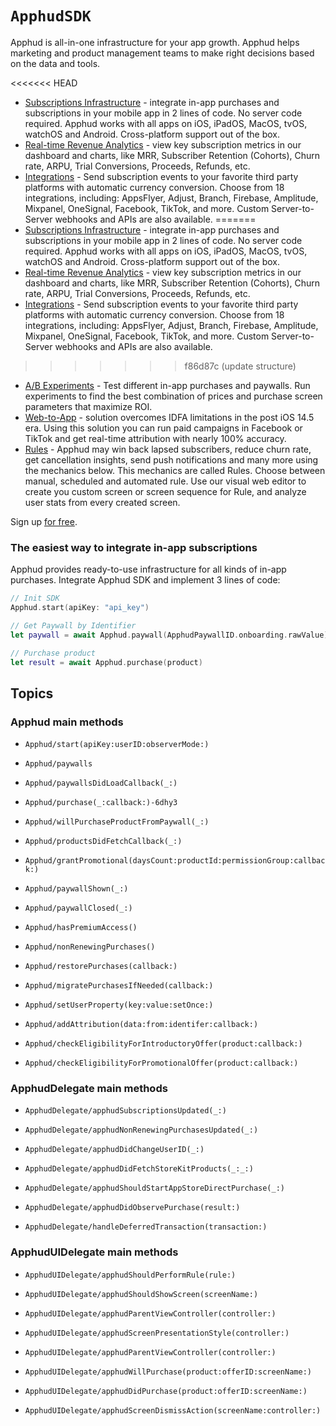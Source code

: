 # ``ApphudSDK``

Apphud is all-in-one infrastructure for your app growth. Apphud helps marketing and product management teams to make right decisions based on the data and tools. 

<<<<<<< HEAD
  * [Subscriptions Infrastructure](https://docs.apphud.com/docs/quickstart) - integrate in-app purchases and subscriptions in your mobile app in 2 lines of code. No server code required. Apphud works with all apps on iOS, iPadOS, MacOS, tvOS, watchOS and Android. Cross-platform support out of the box.
  * [Real-time Revenue Analytics](https://docs.apphud.com/docs/charts) - view key subscription metrics in our dashboard and charts, like MRR, Subscriber Retention (Cohorts), Churn rate, ARPU, Trial Conversions, Proceeds, Refunds, etc.
  * [Integrations](https://docs.apphud.com/docs/amplitude) - Send subscription events to your favorite third party platforms with automatic currency conversion. Choose from 18 integrations, including: AppsFlyer, Adjust, Branch, Firebase, Amplitude, Mixpanel, OneSignal, Facebook, TikTok, and more. Custom Server-to-Server webhooks and APIs are also available.
=======
  * [Subscriptions Infrastructure](https://docs.apphud.com/docs/ios) - integrate in-app purchases and subscriptions in your mobile app in 2 lines of code. No server code required. Apphud works with all apps on iOS, iPadOS, MacOS, tvOS, watchOS and Android. Cross-platform support out of the box.
  * [Real-time Revenue Analytics](https://docs.apphud.com/docs/dashboard) - view key subscription metrics in our dashboard and charts, like MRR, Subscriber Retention (Cohorts), Churn rate, ARPU, Trial Conversions, Proceeds, Refunds, etc.
  * [Integrations](https://docs.apphud.com/docs/appsflyer) - Send subscription events to your favorite third party platforms with automatic currency conversion. Choose from 18 integrations, including: AppsFlyer, Adjust, Branch, Firebase, Amplitude, Mixpanel, OneSignal, Facebook, TikTok, and more. Custom Server-to-Server webhooks and APIs are also available.
>>>>>>> f86d87c (update structure)
  * [A/B Experiments](https://docs.apphud.com/docs/experiments) - Test different in-app purchases and paywalls. Run experiments to find the best combination of prices and purchase screen parameters that maximize ROI.
  * [Web-to-App](https://docs.apphud.com/docs/web-to-app-solution) - solution overcomes IDFA limitations in the post iOS 14.5 era. Using this solution you can run paid campaigns in Facebook or TikTok and get real-time attribution with nearly 100% accuracy.
  * [Rules](https://docs.apphud.com/docs/rules) - Apphud may win back lapsed subscribers, reduce churn rate, get cancellation insights, send push notifications and many more using the mechanics below. This mechanics are called Rules. Choose between manual, scheduled and automated rule. Use our visual web editor to create you custom screen or screen sequence for Rule, and analyze user stats from every created screen.



Sign up [for free](https://apphud.com).

### The easiest way to integrate in-app subscriptions

Apphud provides ready-to-use infrastructure for all kinds of in-app purchases. Integrate Apphud SDK and implement 3 lines of code:

```swift
// Init SDK
Apphud.start(apiKey: "api_key")

// Get Paywall by Identifier
let paywall = await Apphud.paywall(ApphudPaywallID.onboarding.rawValue)

// Purchase product
let result = await Apphud.purchase(product)
```

## Topics

### Apphud main methods
- ``Apphud/start(apiKey:userID:observerMode:)``
- ``Apphud/paywalls``
- ``Apphud/paywallsDidLoadCallback(_:)``
- ``Apphud/purchase(_:callback:)-6dhy3``

- ``Apphud/willPurchaseProductFromPaywall(_:)``
- ``Apphud/productsDidFetchCallback(_:)``
- ``Apphud/grantPromotional(daysCount:productId:permissionGroup:callback:)``
- ``Apphud/paywallShown(_:)``
- ``Apphud/paywallClosed(_:)``

- ``Apphud/hasPremiumAccess()``
- ``Apphud/nonRenewingPurchases()``
- ``Apphud/restorePurchases(callback:)``
- ``Apphud/migratePurchasesIfNeeded(callback:)``

- ``Apphud/setUserProperty(key:value:setOnce:)``
- ``Apphud/addAttribution(data:from:identifer:callback:)``
- ``Apphud/checkEligibilityForIntroductoryOffer(product:callback:)``
- ``Apphud/checkEligibilityForPromotionalOffer(product:callback:)``

### ApphudDelegate main methods
- ``ApphudDelegate/apphudSubscriptionsUpdated(_:)``
- ``ApphudDelegate/apphudNonRenewingPurchasesUpdated(_:)``
- ``ApphudDelegate/apphudDidChangeUserID(_:)``

- ``ApphudDelegate/apphudDidFetchStoreKitProducts(_:_:)``
- ``ApphudDelegate/apphudShouldStartAppStoreDirectPurchase(_:)``
- ``ApphudDelegate/apphudDidObservePurchase(result:)``
- ``ApphudDelegate/handleDeferredTransaction(transaction:)``

### ApphudUIDelegate main methods
- ``ApphudUIDelegate/apphudShouldPerformRule(rule:)``
- ``ApphudUIDelegate/apphudShouldShowScreen(screenName:)``
- ``ApphudUIDelegate/apphudParentViewController(controller:)``

- ``ApphudUIDelegate/apphudScreenPresentationStyle(controller:)``
- ``ApphudUIDelegate/apphudParentViewController(controller:)``
- ``ApphudUIDelegate/apphudWillPurchase(product:offerID:screenName:)``
- ``ApphudUIDelegate/apphudDidPurchase(product:offerID:screenName:)``
- ``ApphudUIDelegate/apphudScreenDismissAction(screenName:controller:)``

